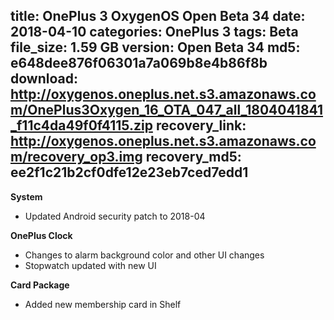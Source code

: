 title: OnePlus 3 OxygenOS Open Beta 34
date: 2018-04-10
categories: OnePlus 3
tags: Beta
file_size: 1.59 GB
version: Open Beta 34
md5: e648dee876f06301a7a069b8e4b86f8b
download: http://oxygenos.oneplus.net.s3.amazonaws.com/OnePlus3Oxygen_16_OTA_047_all_1804041841_f11c4da49f0f4115.zip
recovery_link: http://oxygenos.oneplus.net.s3.amazonaws.com/recovery_op3.img
recovery_md5: ee2f1c21b2cf0dfe12e23eb7ced7edd1
---
**System**
* Updated Android security patch to 2018-04
 
**OnePlus Clock**
* Changes to alarm background color and other UI changes
* Stopwatch updated with new UI

**Card Package**
* Added new membership card in Shelf 

